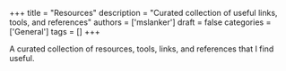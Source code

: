 +++
title = "Resources"
description = "Curated collection of useful links, tools, and references"
authors = ['mslanker']
draft = false
categories = ['General']
tags = []
+++


A curated collection of resources, tools, links, and references that I find useful.
